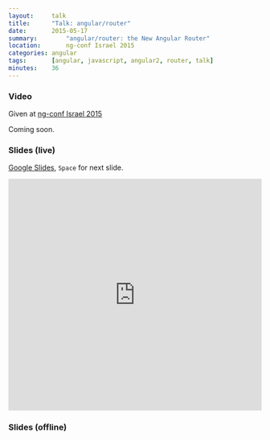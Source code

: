 ```yaml
---
layout:     talk
title:      "Talk: angular/router"
date:       2015-05-17
summary:		"angular/router: the New Angular Router"
location:		ng-conf Israel 2015
categories: angular
tags:       [angular, javascript, angular2, router, talk]
minutes:    36
---
```

### Video

Given at [ng-conf Israel 2015](http://ng-conf.co.il/)

Coming soon.

### Slides (live)

[Google Slides](https://docs.google.com/presentation/d/1ZQC91BNa9NEMN3WrIDslal1nMNe6Vc8wQc-xJTNPpj4/edit?usp=sharing), `Space` for next slide.

<iframe src="https://docs.google.com/presentation/d/1ZQC91BNa9NEMN3WrIDslal1nMNe6Vc8wQc-xJTNPpj4/embed?start=false&loop=false&delayms=3000" frameborder="0" width="100%" height="461px" allowfullscreen="true" mozallowfullscreen="true" webkitallowfullscreen="true"></iframe>

### Slides (offline)

<script async class="speakerdeck-embed" data-id="ae42cee1ffcd4321ab80b13f9753dcbd" data-ratio="1.77777777777778" src="//speakerdeck.com/assets/embed.js"></script>
